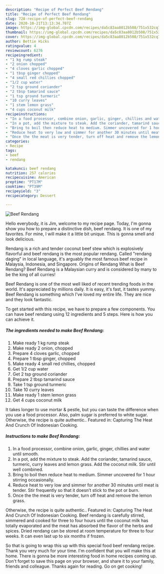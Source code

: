 ```yaml
---
description: "Recipe of Perfect Beef Rendang"
title: "Recipe of Perfect Beef Rendang"
slug: 728-recipe-of-perfect-beef-rendang
date: 2020-10-21T13:13:34.707Z
image: https://img-global.cpcdn.com/recipes/da5c83aa8012b508/751x532cq70/beef-rendang-recipe-main-photo.jpg
thumbnail: https://img-global.cpcdn.com/recipes/da5c83aa8012b508/751x532cq70/beef-rendang-recipe-main-photo.jpg
cover: https://img-global.cpcdn.com/recipes/da5c83aa8012b508/751x532cq70/beef-rendang-recipe-main-photo.jpg
author: Bettie Hicks
ratingvalue: 4
reviewcount: 6276
recipeingredient:
- "1 kg rump steak"
- "2 onion chopped"
- "4 cloves garlic chopped"
- "1 tbsp ginger chopped"
- "4 small red chillies chopped"
- "1/2 cup water"
- "2 tsp ground coriander"
- "2 tbsp tamarind sauce"
- "1 tsp ground turmeric"
- "10 curry leaves"
- "1 stem lemon grass"
- "4 cups coconut milk"
recipeinstructions:
- "In a food processor, combine onion, garlic, ginger, chillies and water until smooth."
- "In a pot, add the mixture to steak. Add the coriander, tamarind sauce, turmeric, curry leaves and lemon grass. Add the coconut milk. Stir until well combined."
- "Bring to boil then reduce heat to medium. Simmer uncovered for 1 hour stirring occasionally."
- "Reduce heat to very low and simmer for another 30 minutes until meat is tender. Stir frequently so that it doesn’t stick to the pot or burn."
- "Once the the meat is very tender, turn off heat and remove the lemon grass."
categories:
- Recipe
tags:
- beef
- rendang

katakunci: beef rendang 
nutrition: 257 calories
recipecuisine: American
preptime: "PT17M"
cooktime: "PT39M"
recipeyield: "3"
recipecategory: Dessert

---
```



![Beef Rendang](https://img-global.cpcdn.com/recipes/da5c83aa8012b508/751x532cq70/beef-rendang-recipe-main-photo.jpg)

Hello everybody, it is Jim, welcome to my recipe page. Today, I'm gonna show you how to prepare a distinctive dish, beef rendang. It is one of my favorites. For mine, I will make it a little bit unique. This is gonna smell and look delicious.

Rendang is a rich and tender coconut beef stew which is explosively flavorful and beef rendang is the most popular rendang. Called &#34;rendang daging&#34; in local language, it&#39;s arguably the most famous beef recipe in Malaysia, Indonesia, and Singapore. Origins of Rendang What is Beef Rendang? Beef Rendang is a Malaysian curry and is considered by many to be the king of all curries!

Beef Rendang is one of the most well liked of recent trending foods in the world. It's appreciated by millions daily. It is easy, it's fast, it tastes yummy. Beef Rendang is something which I've loved my entire life. They are nice and they look fantastic.


To get started with this recipe, we have to prepare a few components. You can have beef rendang using 12 ingredients and 5 steps. Here is how you can achieve it.

<!--inarticleads1-->

##### The ingredients needed to make Beef Rendang:

1. Make ready 1 kg rump steak
1. Make ready 2 onion, chopped
1. Prepare 4 cloves garlic, chopped
1. Prepare 1 tbsp ginger, chopped
1. Make ready 4 small red chillies, chopped
1. Get 1/2 cup water
1. Get 2 tsp ground coriander
1. Prepare 2 tbsp tamarind sauce
1. Take 1 tsp ground turmeric
1. Take 10 curry leaves
1. Make ready 1 stem lemon grass
1. Get 4 cups coconut milk


It takes longer to use mortar &amp; pestle, but you can taste the difference when you use a food processor. Also, palm sugar is preferred to white sugar. Otherwise, the recipe is quite authentic.. Featured in: Capturing The Heat And Crunch Of Indonesian Cooking. 

<!--inarticleads2-->

##### Instructions to make Beef Rendang:

1. In a food processor, combine onion, garlic, ginger, chillies and water until smooth.
1. In a pot, add the mixture to steak. Add the coriander, tamarind sauce, turmeric, curry leaves and lemon grass. Add the coconut milk. Stir until well combined.
1. Bring to boil then reduce heat to medium. Simmer uncovered for 1 hour stirring occasionally.
1. Reduce heat to very low and simmer for another 30 minutes until meat is tender. Stir frequently so that it doesn’t stick to the pot or burn.
1. Once the the meat is very tender, turn off heat and remove the lemon grass.


Otherwise, the recipe is quite authentic.. Featured in: Capturing The Heat And Crunch Of Indonesian Cooking. Beef rendang is carefully stirred, simmered and cooked for three to four hours until the coconut milk has totally evaporated and the meat has absorbed the flavor of the herbs and spices. Dried rendang can be stored at room temperature for three to four weeks. It can even last up to six months if frozen. 

So that is going to wrap this up with this special food beef rendang recipe. Thank you very much for your time. I'm confident that you will make this at home. There is gonna be more interesting food in home recipes coming up. Don't forget to save this page on your browser, and share it to your family, friends and colleague. Thanks again for reading. Go on get cooking!
